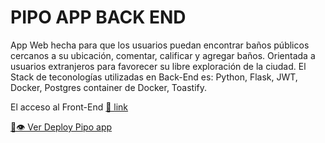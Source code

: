 # PIPO APP BACK END

App Web hecha para que los usuarios puedan encontrar baños públicos cercanos a su ubicación, comentar, calificar y agregar baños.
Orientada a usuarios extranjeros para favorecer su libre exploración de la ciudad.
El Stack de teconologías utilizadas en Back-End es:
Python, Flask, JWT, Docker, Postgres container de Docker, Toastify.

El acceso al Front-End [🔗 link](https://github.com/gabasaura/pipo-app-frontend.git)

[🔗👁️ Ver Deploy Pipo app](https://pipo-app-frontend.onrender.com/)
